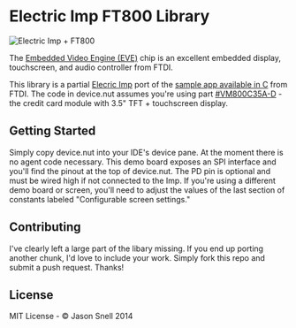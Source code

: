 Electric Imp FT800 Library
==========================
![Electric Imp + FT800](https://pbs.twimg.com/media/BcJL-onCcAA4hoD.jpg)

The [Embedded Video Engine (EVE)](http://www.ftdichip.com/EVE.htm) chip is an excellent embedded display, touchscreen, and audio controller from FTDI.

This library is a partial [Elecric Imp](http://electricimp.com) port of the [sample app available in C]( http://www.ftdichip.com/Products/Modules/VM800C.html) from FTDI.  The code in device.nut assumes you're using part [#VM800C35A-D](http://apple.clickandbuild.com/cnb/shop/ftdichip?op=catalogue-products-null&prodCategoryID=200&title=VM800C+-+3.5) - the credit card module with 3.5" TFT + touchscreen display.  

## Getting Started
Simply copy device.nut into your IDE's device pane.  At the moment there is no agent code necessary.  This demo board exposes an SPI interface and you'll find the pinout at the top of device.nut.  The PD pin is optional and must be wired high if not connected to the Imp.  If you're using a different demo board or screen, you'll need to adjust the values of the last section of constants labeled "Configurable screen settings."

## Contributing
I've clearly left a large part of the libary missing.  If you end up porting another chunk, I'd love to include your work.  Simply fork this repo and submit a push request.  Thanks!

## License
MIT License - © Jason Snell 2014
